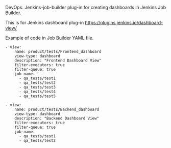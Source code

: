 DevOps. Jenkins-job-builder plug-in for creating dashboards in Jenkins Job Builder.

This is for Jenkins dashboard plug-in https://plugins.jenkins.io/dashboard-view/

Example of code in Job Builder YAML file.

```
- view:
    name: product/tests/Frontend_dashboard
    view-type: dashboard
    description: "Frontend Dashboard View"
    filter-executors: true
    filter-queue: true
    job-name:
      - qa_tests/test1
      - qa_tests/test2
      - qa_tests/test3
      - qa_tests/test4
      - qa_tests/test5
      
- view:
    name: product/tests/Backend_dashboard
    view-type: dashboard
    description: "Backend Dashboard View"
    filter-executors: true
    filter-queue: true
    job-name:
      - qa_tests/test1
      - qa_tests/test2
```

